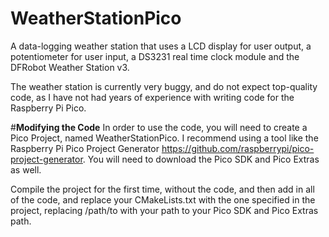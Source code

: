 # WeatherStationPico
A data-logging weather station that uses a LCD display for user output, a potentiometer for user input, a DS3231 real time clock module and the DFRobot Weather Station v3.

The weather station is currently very buggy, and do not expect top-quality code, as I have not had years of experience with writing code for the Raspberry Pi Pico.

#**Modifying the Code**
In order to use the code, you will need to create a Pico Project, named WeatherStationPico. I recommend using a tool like the Raspberry Pi Pico Project Generator https://github.com/raspberrypi/pico-project-generator. You will need to download the Pico SDK and Pico Extras as well.

Compile the project for the first time, without the code, and then add in all of the code, and replace your CMakeLists.txt with the one specified in the project, replacing /path/to with your path to your Pico SDK and Pico Extras path.

